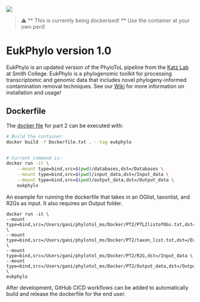 <img src="https://github.com/Katzlab/PhyloToL-6/blob/main/Other/Katzlab.png">

> :warning: ** This is currently being dockerised! ** Use the container at your own peril!

# **EukPhylo version 1.0** 
EukPhylo is an updated version of the PhyloToL pipeline from the [Katz Lab](https://www.science.smith.edu/katz-lab/) at Smith College. EukPhylo is a phylogenomic toolkit for processing transcriptomic and genomic data that includes novel phylogeny-informed contamination removal techniques. See our [Wiki](https://github.com/Katzlab/EukPhylo/wiki) for more information on installation and usage!


## Dockerfile

The [docker file](https://github.com/Katzlab/EukPhylo/blob/Docker/PTL2/Dockerfile.txt) for part 2 can be executed with:

```bash
# Build the container
docker build -f Dockerfile.txt . --tag eukphylo


# Current command is:
docker run -it \
    --mount type=bind,src=$(pwd)/databases,dst=/Databases \
    --mount type=bind,src=$(pwd)/input_data,dst=/Input_data \
    --mount type=bind,src=$(pwd)/output_data,dst=/Output_data \
    eukphylo
```

An example for running the dockerfile that takes in an OGlist, taxonlist, and R2Gs as input. It also requires an Output folder.
```
docker run -it \
--mount type=bind,src=/Users/gani/phylotol_ms/Docker/PT2/PTL2listofOGs.txt,dst=/EukPhylo/PTL2listofOGs.txt \
--mount type=bind,src=/Users/gani/phylotol_ms/Docker/PT2/taxon_list.txt,dst=/EukPhylo/PTL2taxon_list.txt \
--mount type=bind,src=/Users/gani/phylotol_ms/Docker/PT2/R2G,dst=/Input_data \
--mount type=bind,src=/Users/gani/phylotol_ms/Docker/PT2/Output_data,dst=/Output_data \
eukphylo
```


After development, GitHub CICD workflows can be added to automatically build and release the dockerfile for the end user.
